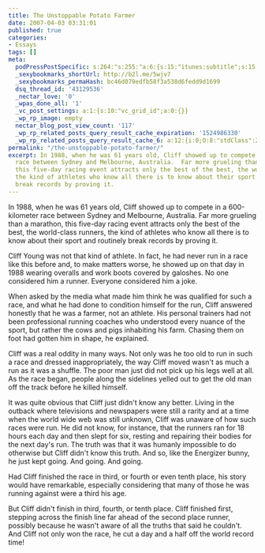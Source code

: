 ```yaml
---
title: The Unstoppable Potato Farmer
date: 2007-04-03 03:31:01
published: true
categories:
- Essays
tags: []
meta:
  podPressPostSpecific: s:264:"s:255:"a:6:{s:15:"itunes:subtitle";s:15:"##PostExcerpt##";s:14:"itunes:summary";s:15:"##PostExcerpt##";s:15:"itunes:keywords";s:17:"##WordPressCats##";s:13:"itunes:author";s:10:"##Global##";s:15:"itunes:explicit";s:7:"Default";s:12:"itunes:block";s:7:"Default";}";";
  _sexybookmarks_shortUrl: http://b2l.me/5wjv7
  _sexybookmarks_permaHash: bc46d079edfb58f3a538d6fedd9d1699
  dsq_thread_id: '43129536'
  _nectar_love: '0'
  _wpas_done_all: '1'
  _vc_post_settings: a:1:{s:10:"vc_grid_id";a:0:{}}
  _wp_rp_image: empty
  nectar_blog_post_view_count: '117'
  _wp_rp_related_posts_query_result_cache_expiration: '1524986330'
  _wp_rp_related_posts_query_result_cache_6: a:12:{i:0;O:8:"stdClass":2:{s:7:"post_id";s:4:"1414";s:5:"score";s:18:"11.782059702383707";}i:1;O:8:"stdClass":2:{s:7:"post_id";s:2:"32";s:5:"score";s:18:"11.782059702383707";}i:2;O:8:"stdClass":2:{s:7:"post_id";s:3:"707";s:5:"score";s:18:"10.971129486161791";}i:3;O:8:"stdClass":2:{s:7:"post_id";s:3:"601";s:5:"score";s:18:"10.971129486161791";}i:4;O:8:"stdClass":2:{s:7:"post_id";s:4:"1420";s:5:"score";s:17:"9.949478238635397";}i:5;O:8:"stdClass":2:{s:7:"post_id";s:3:"586";s:5:"score";s:17:"9.949478238635397";}i:6;O:8:"stdClass":2:{s:7:"post_id";s:3:"284";s:5:"score";s:17:"9.949478238635397";}i:7;O:8:"stdClass":2:{s:7:"post_id";s:3:"190";s:5:"score";s:17:"9.949478238635397";}i:8;O:8:"stdClass":2:{s:7:"post_id";s:4:"1213";s:5:"score";s:15:"9.5848351250419";}i:9;O:8:"stdClass":2:{s:7:"post_id";s:4:"1099";s:5:"score";s:15:"9.5848351250419";}i:10;O:8:"stdClass":2:{s:7:"post_id";s:4:"1038";s:5:"score";s:15:"9.5848351250419";}i:11;O:8:"stdClass":2:{s:7:"post_id";s:3:"289";s:5:"score";s:15:"9.5848351250419";}}
permalink: "/the-unstoppable-potato-farmer/"
excerpt: In 1988, when he was 61 years old, Cliff showed up to compete in a 600-kilometer
  race between Sydney and Melbourne, Australia.  Far more grueling than a marathon,
  this five-day racing event attracts only the best of the best, the world-class runners,
  the kind of athletes who know all there is to know about their sport and routinely
  break records by proving it.
---
```

<p>In 1988, when he was 61 years old, Cliff showed up to compete in a 600-kilometer race between Sydney and Melbourne, Australia.  Far more grueling than a marathon, this five-day racing event attracts only the best of the best, the world-class runners, the kind of athletes who know all there is to know about their sport and routinely break records by proving it.</p>
<p>Cliff Young was not that kind of athlete. In fact, he had never run in a race like this before and, to make matters worse, he showed up on that day in 1988 wearing overalls and work boots covered by galoshes.  No one considered him a runner. Everyone considered him a joke. </p>
<p>When asked by the media what made him think he was qualified for such a race, and what he had done to condition himself for the run, Cliff answered honestly that he was a farmer, not an athlete. His personal trainers had not been professional running coaches who understood every nuance of the sport, but rather the cows and pigs inhabiting his farm. Chasing them on foot had gotten him in shape, he explained.</p>
<p>Cliff was a real oddity in many ways.  Not only was he too old to run in such a race and dressed inappropriately, the way Cliff moved wasn't as much a run as it was a shuffle. The poor man just did not pick up his legs well at all.  As the race began, people along the sidelines yelled out to get the old man off the track before he killed himself.  </p>
<p>It was quite obvious that Cliff just didn't know any better. Living in the outback where televisions and newspapers were still a rarity and at a time when the world wide web was still unknown, Cliff was unaware of how such races were run.  He did not know, for instance, that the runners ran for 18 hours each day and then slept for six, resting and repairing their bodies for the next day's run.  The truth was that it was humanly impossible to do otherwise but Cliff didn't know this truth. And so, like the Energizer bunny, he just kept going. And going. And going. </p>
<p>Had Cliff finished the race in third, or fourth or even tenth place, his story would have remarkable, especially considering that many of those he was running against were a third his age. </p>
<p>But Cliff didn't finish in third, fourth, or tenth place. Cliff finished first, stepping across the finish line far ahead of the second place runner, possibly because he wasn't aware of all the truths that said he couldn't. And Cliff not only won the race, he cut a day and a half off the world record time!</p>
